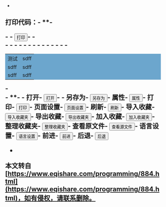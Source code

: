 -
**打印代码：**-
**<SCRIPT language="JavaScript">-
 function printdiv() {-
 var newWin = window.open('printer', '', '');-
 var titleHTML = document.getElementByIdx\_x("printdiv").innerHTML;-
 for(var i=0;i<2;i++){-
 titleHTML = titleHTML.toString().replace("border=0", "border=1");-
 }-
 for(var i=0;i<2;i++){-
 titleHTML = titleHTML.toString().replace("cellSpacing=1", "cellSpacing=0");-
 }-
 newWin.document.write(titleHTML);-
 newWin.document.location.reload();-
 newWin.print();-
 newWin.close();-
 WebBrowser.ExecWB(7, 1); //预览-
 }-
-
 </SCRIPT>-
 <body>-
-
 <input type="button" id="print" value="打印" onclick="javascript:printdiv();"/>-
 <OBJECT classid=CLSID:8856F961-340A-11D0-A96B-00C04FD705A2 height=0 id=WebBrowser width=0></OBJECT>-
 <div id = "printdiv">-
 <table width="80%" cellspacing="1" cellpadding="1" bgcolor="#6CA6CD" border="0">-
 <tr>-
 <td>测试</td>-
 <td>sdff</td>-
 </tr>-
 <tr>-
 <td>sdff</td>-
 <td>sdff</td>-
 </tr>-
 <tr>-
 <td>sdff</td>-
 <td>sdff</td>-
 </tr>-
 </table>-
 </div>-
 </body>**-
-
打开-
<input name=Button onClick=document.all.WebBrowser.ExecWB(1,1) type=button value=打开>-
<OBJECT classid=CLSID:8856F961-340A-11D0-A96B-00C04FD705A2 height=0 id=WebBrowser width=0></OBJECT>-
另存为-
<input name=Button onClick=document.all.WebBrowser.ExecWB(4,1) type=button value=另存为><OBJECT-
-
classid=CLSID:8856F961-340A-11D0-A96B-00C04FD705A2 height=0 id=WebBrowser width=0></OBJECT>-
属性-
<input name=Button onClick=document.all.WebBrowser.ExecWB(10,1) type=button value=属性><OBJECT-
-
classid=CLSID:8856F961-340A-11D0-A96B-00C04FD705A2 height=0 id=WebBrowser width=0></OBJECT>-
打印-
<input name=Button onClick=document.all.WebBrowser.ExecWB(6,1) type=button value=打印><OBJECT-
-
classid=CLSID:8856F961-340A-11D0-A96B-00C04FD705A2 height=0 id=WebBrowser width=0></OBJECT>-
页面设置-
<input name=Button onClick=document.all.WebBrowser.ExecWB(8,1) type=button value=页面设置><OBJECT-
-
classid=CLSID:8856F961-340A-11D0-A96B-00C04FD705A2 height=0 id=WebBrowser width=0></OBJECT>-
刷新-
<input type=button value=刷新 name=refresh onclick="window.location.reload()">-
导入收藏-
<input type="button" name="Button" value="导入收藏夹" onClick=window.external.ImportExportFavorites(true,);>-
导出收藏-
<input type="button" name="Button3" value="导出收藏夹" onClick=window.external.ImportExportFavorites(false,);>-
加入收藏-
<INPUT name=Button2 onclick="window.external.AddFavorite(location.href, document.title)" type=button value=加入收藏夹>-
整理收藏夹-
<INPUT name=Submit2 onclick="window.external.ShowBrowserUI(OrganizeFavorites, null)" type=button value=整理收藏夹>-
查看原文件-
<INPUT name=Button onclick=window.location = "view-source:" + window.location.href type=button value=查看源文件>-
语言设置-
<INPUT name=Button onclick="window.external.ShowBrowserUI(LanguageDialog, null)" type=button value=语言设置>-
前进-
<INPUT name=Submit onclick=history.go(1) type=submit value=前进>-
后退-
<INPUT name=Submit2 onclick=history.go(-1) type=submit value=后退>

-

本文转自 [https://www.eqishare.com/programming/884.html](https://www.eqishare.com/programming/884.html)，如有侵权，请联系删除。